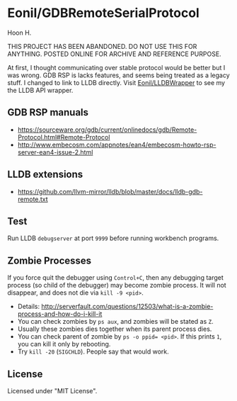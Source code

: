 Eonil/GDBRemoteSerialProtocol
=============================
Hoon H.




THIS PROJECT HAS BEEN ABANDONED. DO NOT USE THIS FOR ANYTHING.
POSTED ONLINE FOR ARCHIVE AND REFERENCE PURPOSE.

At first, I thought communicating over stable protocol would be
better but I was wrong. GDB RSP is lacks features, and seems
being treated as a legacy stuff. I changed to link to LLDB 
directly. Visit [Eonil/LLDBWrapper](https://github.com/Eonil/LLDBWrapper)
to see my the LLDB API wrapper.






GDB RSP manuals
----------------
-	https://sourceware.org/gdb/current/onlinedocs/gdb/Remote-Protocol.html#Remote-Protocol
-	http://www.embecosm.com/appnotes/ean4/embecosm-howto-rsp-server-ean4-issue-2.html

LLDB extensions
-----------------
-	https://github.com/llvm-mirror/lldb/blob/master/docs/lldb-gdb-remote.txt


Test
----
Run LLDB `debugserver` at port `9999` before running workbench programs.



Zombie Processes
----------------
If you force quit the debugger using `Control+C`, then any debugging target process (so 
child of the debugger) may become zombie process. It will not disappear, and does not die
via `kill -9 <pid>`. 

-	Details: http://serverfault.com/questions/12503/what-is-a-zombie-process-and-how-do-i-kill-it
-	You can check zombies by `ps aux`, and zombies will be stated as `Z`.
-	Usually these zombies dies together when its parent process dies.
-	You can check parent of zombie by `ps -o ppid= <pid>`. If this prints `1`, you can kill 
	it only by rebooting.
-	Try `kill -20` (`SIGCHLD`). People say that would work.


License
-------
Licensed under "MIT License". 

